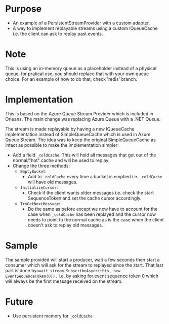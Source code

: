 # Purpose

- An example of a PersistentStreamProvider with a custom adapter.
- A way to implement replayable streams using a custom IQueueCache i.e. the client can ask to replay past events.

# Note

This is using an in-memory queue as a placeholder instead of a physical queue, for pratical use, you should replace that with your own queue choice.
For an example of how to do that, check 'redis' branch.

# Implementation

This is based on the Azure Queue Stream Provider which is included in Orleans. The main change was replacing Azure Queue with a .NET Queue.

The stream is made replayable by having a new IQueueCache implementation instead of SimpleQueueCache which is used in Azure Queue Stream. The idea was to keep the original SimpleQueueCache as intact as possible to make the implementation simpler:

- Add a field `_coldCache`. This will hold all messages that get out of the normal/"hot" cache and will be used to replay.
- Change the three methods:
  - `EmptyBucket`:
    - Add to `_coldCache` every time a bucket is emptied i.e. `_coldCache` will have old messages.
  - `InitializeCursor`:
    - Check if the client wants older messages i.e. check the start SequenceToken and set the cache cursor accordingly.
  - `TryGetNextMessage`:
    - Do the same as before except we now have to account for the case when `_coldCache` has been replayed and the cursor now needs to point to the normal cache as is the case when the client doesn't ask to replay old messages.
  
# Sample

The sample provided will start a producer, wait a few seconds then start a consumer which will ask for the stream to replayed since the start. That last part is done by`await stream.SubscribeAsync(this, new EventSequenceToken(0));` i.e. by asking for event sequence token 0 which will always be the first message received on the stream.

# Future

- Use persistent memory for `_coldCache`